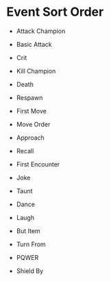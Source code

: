 # Event Sort Order
- Attack Champion
- Basic Attack
- Crit

- Kill Champion
- Death
- Respawn

- First Move
- Move Order
- Approach
- Recall

- First Encounter

- Joke
- Taunt
- Dance
- Laugh

- But Item
- Turn From

- PQWER

- Shield By
